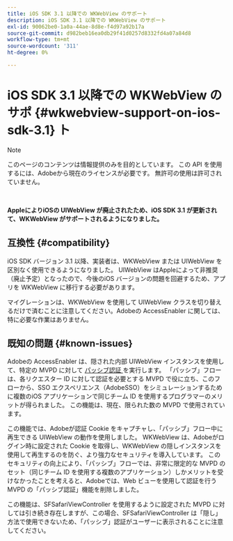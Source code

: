```yaml
---
title: iOS SDK 3.1 以降での WKWebView のサポート
description: iOS SDK 3.1 以降での WKWebView のサポート
exl-id: 90062be0-1a0a-44ae-8d8e-f4d97a92b17a
source-git-commit: d982beb16ea0db29f41d0257d8332fd4a07a84d8
workflow-type: tm+mt
source-wordcount: '311'
ht-degree: 0%

---
```


# iOS SDK 3.1 以降での WKWebView のサポ {#wkwebview-support-on-ios-sdk-3.1} ト

>[!NOTE]
>
>このページのコンテンツは情報提供のみを目的としています。 この API を使用するには、Adobeから現在のライセンスが必要です。 無許可の使用は許可されていません。

</br>

**AppleによりiOSの UIWebView が廃止されたため、iOS SDK 3.1 が更新されて、WKWebView がサポートされるようになりました。**

## 互換性 {#compatibility}

iOS SDK バージョン 3.1 以降、実装者は、WKWebView または UIWebView を区別なく使用できるようになりました。 UIWebView はAppleによって非推奨（廃止予定）となったので、今後のiOS バージョンの問題を回避するため、アプリを WKWebView に移行する必要があります。

マイグレーションは、WKWebView を使用して UIWebView クラスを切り替えるだけで済むことに注意してください。Adobeの AccessEnabler に関しては、特に必要な作業はありません。

## 既知の問題 {#known-issues}

Adobeの AccessEnabler は、隠された内部 UIWebView インスタンスを使用して、特定の MVPD に対して [ パッシブ認証 ](/help/authentication/integration-guide-programmers/features-standard/sso-access/sso-passive-authn.md) を実行します。 「パッシブ」フローは、各リクエスター ID に対して認証を必要とする MVPD で役に立ち、このフローから、SSO エクスペリエンス（AdobeSSO）をシミュレーションするために複数のiOS アプリケーションで同じチーム ID を使用するプログラマーのメリットが得られました。 この機能は、現在、限られた数の MVPD で使用されています。

この機能では、Adobeが認証 Cookie をキャプチャし、「パッシブ」フロー中に再生できる UIWebView の動作を使用しました。 WKWebView は、Adobeがログイン時に設定された Cookie を取得し、WKWebView の隠しインスタンスを使用して再生するのを防ぐ、より強力なセキュリティを導入しています。 このセキュリティの向上により、「パッシブ」フローでは、非常に限定的な MVPD のセット（同じチーム ID を使用する複数のアプリケーション）しかメリットを受けなかったことを考えると、Adobeでは、Web ビューを使用して認証を行う MVPD の「パッシブ認証」機能を削除しました。

この機能は、SFSafariViewController を使用するように設定された MVPD に対しては引き続き存在しますが、この場合、SFSafariViewController は「隠し」方法で使用できないため、「パッシブ」認証がユーザーに表示されることに注意してください。
